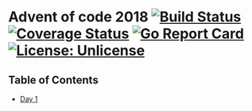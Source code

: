 # Advent of code 2018 [![Build Status](https://travis-ci.org/mikspec/aoc2018.svg?branch=master)](https://travis-ci.org/mikspec/aoc2018) [![Coverage Status](https://coveralls.io/repos/github/mikspec/aoc2018/badge.svg)](https://coveralls.io/github/mikspec/aoc2018) [![Go Report Card](https://goreportcard.com/badge/github.com/mikspec/aoc2018)](https://goreportcard.com/report/github.com/mikspec/aoc2018) [![License: Unlicense](https://img.shields.io/badge/license-Unlicense-blue.svg)](http://unlicense.org/)

## Table of Contents

- [Day 1](https://adventofcode.com/2018/day/1)




